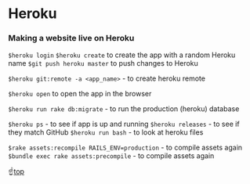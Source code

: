 # <a name="top">Heroku</a>

### Making a website live on Heroku

`$heroku login`
`$heroku create` to create the app with a random Heroku name
`$git push heroku master` to push changes to Heroku

`$heroku git:remote -a <app_name>` - to create heroku remote

`$heroku open` to open the app in the browser

`$heroku run rake db:migrate` - to run the production (heroku) database

`$heroku ps` - to see if app is up and running
`$heroku releases` - to see if they match GitHub
`$heroku run bash` - to look at heroku files

`$rake assets:recompile RAILS_ENV=production` - to compile assets again
`$bundle exec rake assets:precompile` - to compile assets again

:point_up:[top](#top)
